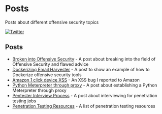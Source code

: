 # Posts
Posts about different offensive security topics

 [![Twitter](https://img.shields.io/badge/twitter-sneakerhax-38A1F3?logo=twitter)](https://twitter.com/sneakerhax)
 
 ## Posts
 * [Broken into Offensive Security](https://github.com/sneakerhax/Posts/blob/main/posts/Broken%20into%20Offensive%20Security.md) - A post about breaking into the field of Offensive Security and flawed advice
* [Dockerizing Email Harvester](https://github.com/sneakerhax/Posts/blob/main/posts/Dockerizing%20Email%20Harvester.md) - A post to show an example of how to Dockerize offensive security tools
* [Amazon 1 click device XSS](https://github.com/sneakerhax/Posts/blob/main/posts/Amazon%201%20click%20device%20XSS.md) - An XSS bug I reported to Amazon
* [Python Meterpreter through proxy](https://github.com/sneakerhax/Posts/blob/main/posts/Python%20Meterpreter%20through%20Proxy.md) - A post about establishing a Python Meterpreter through proxy
* [Pentester Interview Process](https://github.com/sneakerhax/Posts/blob/main/posts/Pentester%20Interview%20Process.md) - A post about interviewing for penetration testing jobs
* [Penetration Testing Resources](https://github.com/sneakerhax/Posts/blob/main/posts/Penetration%20Testing%20Resources.md) - A list of penetration testing resources
